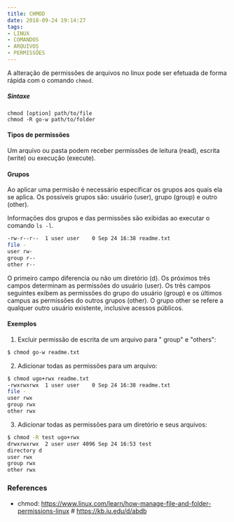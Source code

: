 ```yaml
---
title: CHMOD
date: 2018-09-24 19:14:27
tags:
- LINUX
- COMANDOS
- ARQUIVOS
- PERMISSÕES
---
```


A alteração de permissões de arquivos no linux pode ser efetuada de forma rápida com o comando `chmod`.

##### Sintaxe

`chmod [option] path/to/file `  
`chmod -R go-w path/to/folder`

#### Tipos de permissões
Um arquivo ou pasta podem receber permissões de leitura (read), escrita (write) ou execução (execute).

#### Grupos
Ao aplicar uma permisão é necessário especificar os grupos aos quais ela se aplica. Os possíveis grupos são: usuário (user), grupo (group) e outro (other).

Informações dos grupos e das permissões são exibidas ao executar o comando `ls -l`.
```sh
-rw-r--r--  1 user user    0 Sep 24 16:38 readme.txt
file -
user rw-
group r--
other r--
```
O primeiro campo diferencia ou não um diretório (d). Os próximos três campos determinam as permissões do usuário (user). Os três campos seguintes exibem as permissões do grupo do usuário (group) e os últimos campus as permissões do outros grupos (other). O grupo other se refere a qualquer outro usuário existente, inclusive acessos públicos.

#### Exemplos
1. Excluir permissão de escrita de um arquivo para " group" e "others":
```sh
$ chmod go-w readme.txt
```
2. Adicionar todas as permissões para um arquivo:
```sh
$ chmod ugo+rwx readme.txt
-rwxrwxrwx  1 user user    0 Sep 24 16:38 readme.txt
file -
user rwx
group rwx
other rwx
```
3. Adicionar todas as permissões para um diretório e seus arquivos:
```sh
$ chmod -R test ugo+rwx
drwxrwxrwx  2 user user 4096 Sep 24 16:53 test
directory d
user rwx
group rwx
other rwx
```


### References
- chmod: <https://www.linux.com/learn/how-manage-file-and-folder-permissions-linux> # <https://kb.iu.edu/d/abdb>

